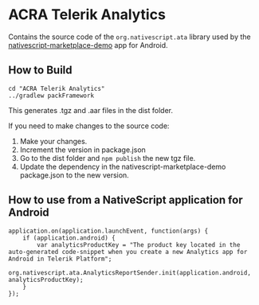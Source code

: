 # ACRA Telerik Analytics
Contains the source code of the `org.nativescript.ata` library used by the [nativescript-marketplace-demo](https://github.com/NativeScript/nativescript-marketplace-demo) app for Android.

## How to Build
```
cd "ACRA Telerik Analytics"
../gradlew packFramework
```

This generates .tgz and .aar files in the dist folder.

If you need to make changes to the source code:
 1. Make your changes.
 2. Increment the version in package.json
 3. Go to the dist folder and `npm publish` the new tgz file.
 4. Update the dependency in the nativescript-marketplace-demo package.json to the new version.

## How to use from a NativeScript application for Android
```
application.on(application.launchEvent, function(args) {
    if (application.android) {
        var analyticsProductKey = "The product key located in the auto-generated code-snippet when you create a new Analytics app for Android in Telerik Platform";
        org.nativescript.ata.AnalyticsReportSender.init(application.android, analyticsProductKey);
    }
});
```